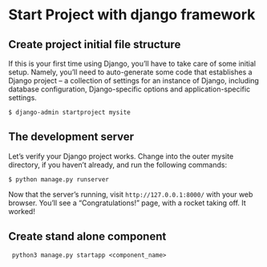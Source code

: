 # Start Project with django framework

## Create project initial file structure

If this is your first time using Django, you’ll have to take care of some initial setup. Namely, you’ll need to auto-generate some code that establishes a Django project – a collection of settings for an instance of Django, including database configuration, Django-specific options and application-specific settings.

```
$ django-admin startproject mysite
```

## The development server

Let’s verify your Django project works. Change into the outer mysite directory, if you haven’t already, and run the following commands:

```
$ python manage.py runserver
```

Now that the server’s running, visit ``http://127.0.0.1:8000/`` with your web browser. You’ll see a “Congratulations!” page, with a rocket taking off. It worked!


## Create stand alone component

```
 python3 manage.py startapp <component_name>
 ```
